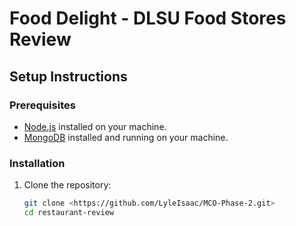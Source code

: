 # Food Delight - DLSU Food Stores Review

## Setup Instructions

### Prerequisites

- [Node.js](https://nodejs.org/) installed on your machine.
- [MongoDB](https://www.mongodb.com/) installed and running on your machine.

### Installation

1. Clone the repository:
   ```sh
   git clone <https://github.com/LyleIsaac/MCO-Phase-2.git>
   cd restaurant-review
